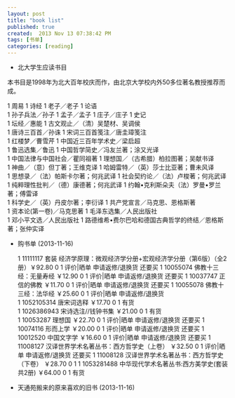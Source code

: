 ```yaml
---
layout: post
title: "book list"
published: true
created:  2013 Nov 13 07:38:42 PM
tags: [书单]
categories: [reading]
---
```


* 北大学生应读书目     

本书目是1998年为北大百年校庆而作，由北京大学校内外50多位著名教授推荐而成。

  1 周易 
  1 诗经 
  1 老子／老子 
  1 论语     
  1 孙子兵法／孙子 
  1 孟子／孟子 
  1 庄子／庄子 
  1 史记    
  1 坛经／惠能 
  1 古文观止／（清）吴楚材、吴调侯  
  1 唐诗三百首／孙诛 
  1 宋词三百首笺注／唐圭璋笺注    
  1 红楼梦／曹雪芹 
  1 中国近三百年学术史／梁启超     
  1 鲁迅选集／鲁迅 
  1 中国哲学简史／冯友兰著；涂又光译     
  1 中国法律与中国社会／瞿同祖著 
  1 理想国／（古希腊）柏拉图著；吴献书译    
  1 神曲／（意）但丁著；王维克译 
  1 哈姆雷特／（英）莎士比亚著；曹未风译    
  1 思想录／（法）帕斯卡尔著；何兆武译 
  1 社会契约论／（法）卢梭著；何兆武译     
  1 纯粹理性批判／（德）康德著；何兆武译 
  1 约翰•克利斯朵夫（法）罗曼•罗兰著；傅雷译    
  1 科学史／（英）丹皮尔著；李衍译 
  1 共产党宣言／马克思、恩格斯著    
  1 资本论(第一卷)／马克思著 
  1 毛泽东选集／人民出版社     
  1 邓小平文选／人民出版社 
  1 路德维希•费尔巴哈和德国古典哲学的终结／恩格斯著；张仲实译

* 购书单 (2013-11-16) 

  1 11111117 套装 经济学原理：微观经济学分册+宏观经济学分册（第6版）（全2册）￥92.80 0 1 评价|晒单 申请返修/退换货  还要买 
  1 10055074 佛教十三经：无量寿经    ￥12.90 0 1 评价|晒单 申请返修/退换货  还要买 
  1 10037747 正信的佛教      ￥11.70 0 1 评价|晒单 申请返修/退换货  还要买 
  1 10055078 佛教十三经：法华经      ￥25.60 0 1 评价|晒单 申请返修/退换货   
  1 1052105314 唐宋词选释      ￥17.70 0 1 有货  
  1 1026386943 宋诗选注//钱钟书集      ￥21.00 0 1 有货  
  1 10053287 理想国  ￥22.70 0 1 评价|晒单 申请返修/退换货  还要买 
  1 10074116 形而上学        ￥20.00 0 1 评价|晒单 申请返修/退换货  还要买 
  1 10012520 中国文字学      ￥16.60 0 1 评价|晒单 申请返修/退换货  还要买 
  1 11008127 汉译世界学术名著丛书：西方哲学史（上卷）        ￥32.50 0 1 评价|晒单 申请返修/退换货  还要买 
  1 11008128 汉译世界学术名著丛书：西方哲学史（下卷）        ￥28.70 0 1 
  1 1053281488 中华现代学术名著丛书:西方美学史(套装共2册)      ￥64.00 0 1 有货  
  
* 天通苑搬来的原来喜欢的旧书 (2013-11-16) 
  
  
